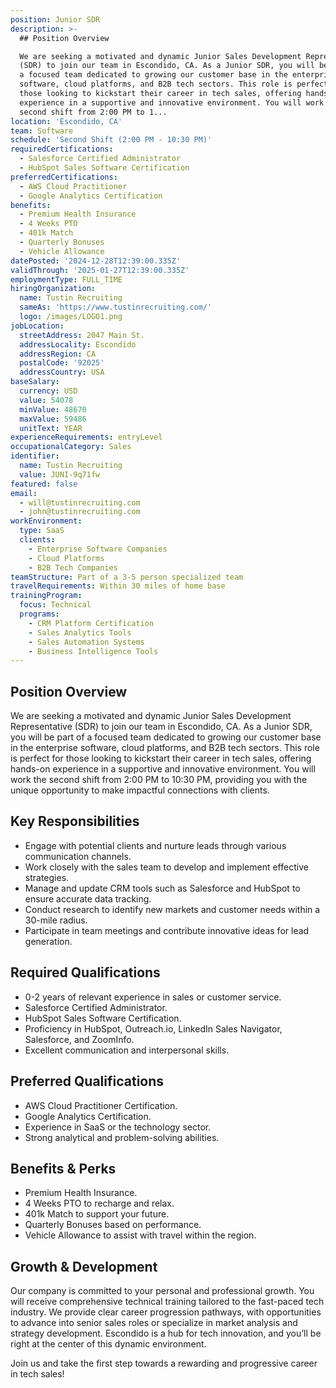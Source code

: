 ```yaml
---
position: Junior SDR
description: >-
  ## Position Overview

  We are seeking a motivated and dynamic Junior Sales Development Representative
  (SDR) to join our team in Escondido, CA. As a Junior SDR, you will be part of
  a focused team dedicated to growing our customer base in the enterprise
  software, cloud platforms, and B2B tech sectors. This role is perfect for
  those looking to kickstart their career in tech sales, offering hands-on
  experience in a supportive and innovative environment. You will work the
  second shift from 2:00 PM to 1...
location: 'Escondido, CA'
team: Software
schedule: 'Second Shift (2:00 PM - 10:30 PM)'
requiredCertifications:
  - Salesforce Certified Administrator
  - HubSpot Sales Software Certification
preferredCertifications:
  - AWS Cloud Practitioner
  - Google Analytics Certification
benefits:
  - Premium Health Insurance
  - 4 Weeks PTO
  - 401k Match
  - Quarterly Bonuses
  - Vehicle Allowance
datePosted: '2024-12-28T12:39:00.335Z'
validThrough: '2025-01-27T12:39:00.335Z'
employmentType: FULL_TIME
hiringOrganization:
  name: Tustin Recruiting
  sameAs: 'https://www.tustinrecruiting.com/'
  logo: /images/LOGO1.png
jobLocation:
  streetAddress: 2047 Main St.
  addressLocality: Escondido
  addressRegion: CA
  postalCode: '92025'
  addressCountry: USA
baseSalary:
  currency: USD
  value: 54078
  minValue: 48670
  maxValue: 59486
  unitText: YEAR
experienceRequirements: entryLevel
occupationalCategory: Sales
identifier:
  name: Tustin Recruiting
  value: JUNI-9q71fw
featured: false
email:
  - will@tustinrecruiting.com
  - john@tustinrecruiting.com
workEnvironment:
  type: SaaS
  clients:
    - Enterprise Software Companies
    - Cloud Platforms
    - B2B Tech Companies
teamStructure: Part of a 3-5 person specialized team
travelRequirements: Within 30 miles of home base
trainingProgram:
  focus: Technical
  programs:
    - CRM Platform Certification
    - Sales Analytics Tools
    - Sales Automation Systems
    - Business Intelligence Tools
---
```




## Position Overview
We are seeking a motivated and dynamic Junior Sales Development Representative (SDR) to join our team in Escondido, CA. As a Junior SDR, you will be part of a focused team dedicated to growing our customer base in the enterprise software, cloud platforms, and B2B tech sectors. This role is perfect for those looking to kickstart their career in tech sales, offering hands-on experience in a supportive and innovative environment. You will work the second shift from 2:00 PM to 10:30 PM, providing you with the unique opportunity to make impactful connections with clients.

## Key Responsibilities
- Engage with potential clients and nurture leads through various communication channels.
- Work closely with the sales team to develop and implement effective strategies.
- Manage and update CRM tools such as Salesforce and HubSpot to ensure accurate data tracking.
- Conduct research to identify new markets and customer needs within a 30-mile radius.
- Participate in team meetings and contribute innovative ideas for lead generation.

## Required Qualifications
- 0-2 years of relevant experience in sales or customer service.
- Salesforce Certified Administrator.
- HubSpot Sales Software Certification.
- Proficiency in HubSpot, Outreach.io, LinkedIn Sales Navigator, Salesforce, and ZoomInfo.
- Excellent communication and interpersonal skills.

## Preferred Qualifications
- AWS Cloud Practitioner Certification.
- Google Analytics Certification.
- Experience in SaaS or the technology sector.
- Strong analytical and problem-solving abilities.

## Benefits & Perks
- Premium Health Insurance.
- 4 Weeks PTO to recharge and relax.
- 401k Match to support your future.
- Quarterly Bonuses based on performance.
- Vehicle Allowance to assist with travel within the region.

## Growth & Development
Our company is committed to your personal and professional growth. You will receive comprehensive technical training tailored to the fast-paced tech industry. We provide clear career progression pathways, with opportunities to advance into senior sales roles or specialize in market analysis and strategy development. Escondido is a hub for tech innovation, and you’ll be right at the center of this dynamic environment.

Join us and take the first step towards a rewarding and progressive career in tech sales!
